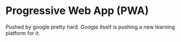 # Progressive Web App (PWA)
Pushed by google pretty hard. Google itself is pushing a new learning platform for it. 
